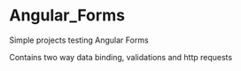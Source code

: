 # Angular_Forms

Simple projects testing Angular Forms

Contains two way data binding, validations and http requests
